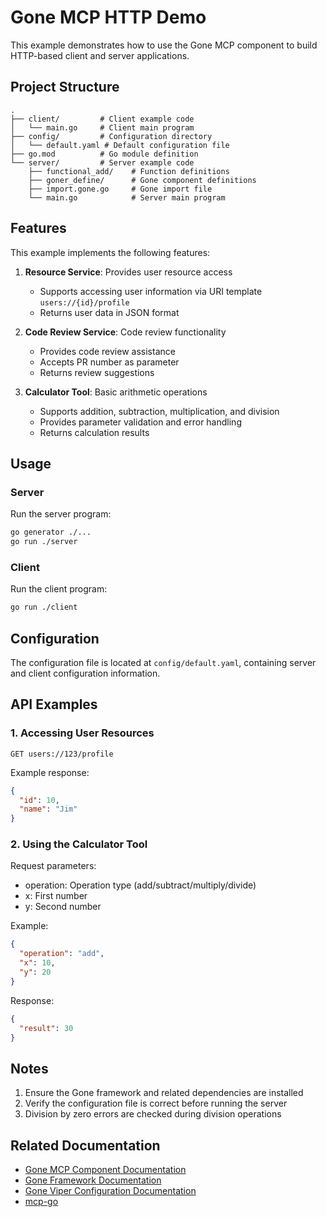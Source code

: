 # Gone MCP HTTP Demo

This example demonstrates how to use the Gone MCP component to build HTTP-based client and server applications.

## Project Structure

```
.
├── client/         # Client example code
│   └── main.go     # Client main program
├── config/         # Configuration directory
│   └── default.yaml # Default configuration file
├── go.mod          # Go module definition
└── server/         # Server example code
    ├── functional_add/    # Function definitions
    ├── goner_define/      # Gone component definitions
    ├── import.gone.go     # Gone import file
    └── main.go            # Server main program
```

## Features

This example implements the following features:

1. **Resource Service**: Provides user resource access
   - Supports accessing user information via URI template `users://{id}/profile`
   - Returns user data in JSON format

2. **Code Review Service**: Code review functionality
   - Provides code review assistance
   - Accepts PR number as parameter
   - Returns review suggestions

3. **Calculator Tool**: Basic arithmetic operations
   - Supports addition, subtraction, multiplication, and division
   - Provides parameter validation and error handling
   - Returns calculation results

## Usage

### Server

Run the server program:
   ```bash
   go generator ./...
   go run ./server
   ```

### Client

Run the client program:
   ```bash
   go run ./client
   ```

## Configuration

The configuration file is located at `config/default.yaml`, containing server and client configuration information.

## API Examples

### 1. Accessing User Resources

```http
GET users://123/profile
```

Example response:
```json
{
  "id": 10,
  "name": "Jim"
}
```

### 2. Using the Calculator Tool

Request parameters:
- operation: Operation type (add/subtract/multiply/divide)
- x: First number
- y: Second number

Example:
```json
{
  "operation": "add",
  "x": 10,
  "y": 20
}
```

Response:
```json
{
  "result": 30
}
```

## Notes

1. Ensure the Gone framework and related dependencies are installed
2. Verify the configuration file is correct before running the server
3. Division by zero errors are checked during division operations

## Related Documentation

- [Gone MCP Component Documentation](../../../mcp)
- [Gone Framework Documentation](https://github.com/gone-io/gone)
- [Gone Viper Configuration Documentation](../../../viper)
- [mcp-go](github.com/mark3labs/mcp-go)